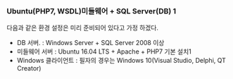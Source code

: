 ### Ubuntu(PHP7, WSDL)미들웨어 + SQL Server(DB) 1

다음과 같은 환경 설정은 미리 준비되어 있다고 가정 하겠다.
* DB 서버. : Windows Server + SQL Server 2008 이상
* 미들웨어 서버 : Ubuntu 16.04 LTS + Apache + PHP7 기본 설치1
* Windows 클라이언트 : 필자의 경우는 Windows 10(Visual Studio, Delphi, QT Creator)
